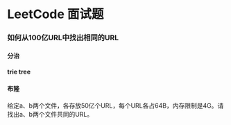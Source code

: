 # LeetCode 面试题

### 如何从100亿URL中找出相同的URL

#### 分治
#### trie tree
#### 布隆

给定a、b两个文件，各存放50亿个URL，每个URL各占64B，内存限制是4G。请找出a、b两个文件共同的URL。